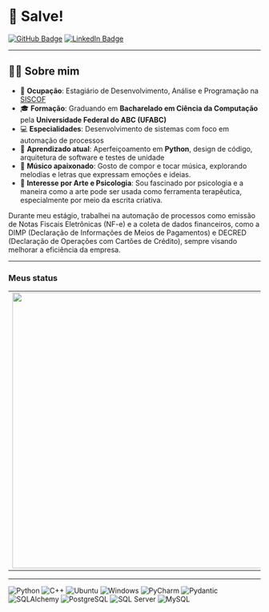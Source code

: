 
# 👋 Salve!

[![GitHub Badge](https://img.shields.io/badge/-GitHub-181717?style=flat-square&logo=github&logoColor=white)](https://github.com/seuusuario) [![LinkedIn Badge](https://img.shields.io/badge/Discord-7289DA?style=flat-square&logo=discord&logoColor=white)](https://discord.com/users/eu.gustavo)

---

## 👨‍💻 Sobre mim

- 💼 **Ocupação**: Estagiário de Desenvolvimento, Análise e Programação na [SISCOF](https://siscof.me/)
- 🎓 **Formação**: Graduando em **Bacharelado em Ciência da Computação** pela **Universidade Federal do ABC (UFABC)**
- 💻 **Especialidades**: Desenvolvimento de sistemas com foco em automação de processos
- 🌱 **Aprendizado atual**: Aperfeiçoamento em **Python**, design de código, arquitetura de software e testes de unidade
- 🎵 **Músico apaixonado**: Gosto de compor e tocar música, explorando melodias e letras que expressam emoções e ideias.
- 🎨 **Interesse por Arte e Psicologia**: Sou fascinado por psicologia e a maneira como a arte pode ser usada como ferramenta terapêutica, especialmente por meio da escrita criativa.

Durante meu estágio, trabalhei na automação de processos como emissão de Notas Fiscais Eletrônicas (NF-e) e a coleta de dados financeiros, como a DIMP (Declaração de Informações de Meios de Pagamentos) e DECRED (Declaração de Operações com Cartões de Crédito), sempre visando melhorar a eficiência da empresa.

----
### Meus status

<center>
<table>
    <tr>
        <td><img width="550px" align="left" src="https://github-readme-stats.vercel.app/api?username=GustavoGLD&show_icons=true&theme=vue-dark" /></td>
        <td><img width="450px" align="left" src="https://github-readme-stats.vercel.app/api?username=GustavoGLD&layout=compact&theme=vue-dark"/></td>
    </tr>   
</table>
</center>  

----

![Python](https://img.shields.io/badge/-Python-333333?style=flat&logo=python)
![C++](https://img.shields.io/badge/-C++-333333?style=flat&logo=cplusplus)
![Ubuntu](https://img.shields.io/badge/-Ubuntu-333333?style=flat&logo=ubuntu)
![Windows](https://img.shields.io/badge/-Windows-333333?style=flat&logo=windows)
![PyCharm](https://img.shields.io/badge/-PyCharm-333333?style=flat&logo=pycharm)
![Pydantic](https://img.shields.io/badge/-Pydantic-333333?style=flat&logo=pydantic)
![SQLAlchemy](https://img.shields.io/badge/-SQLAlchemy-333333?style=flat&logo=sqlalchemy)
![PostgreSQL](https://img.shields.io/badge/-PostgreSQL-333333?style=flat&logo=postgresql)
![SQL Server](https://img.shields.io/badge/-SQL%20Server-333333?style=flat&logo=microsoft-sql-server)
![MySQL](https://img.shields.io/badge/-MySQL-333333?style=flat&logo=mysql)



